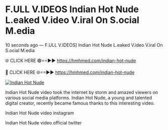 # F.ULL V.IDEOS Indian Hot Nude L.eaked V.ideo V.iral On S.ocial M.edia

10 seconds ago — F.ULL V.IDEOS] Indian Hot Nude L.eaked V.ideo V.iral On S.ocial M.edia

🌐 CLICK HERE 🟢==►► https://hmhmed.com/indian-hot-nude

🔴 CLICK HERE 🌐==►► https://hmhmed.com/indian-hot-nude

[![Indian Hot Nude](https://i.imgur.com/dJHk4Zq.gif)](https://hmhmed.com/indian-hot-nude)

Indian Hot Nude video took the internet by storm and amazed viewers on various social media platforms. Indian Hot Nude, a young and talented digital creator, recently became famous thanks to this interesting video.

Indian Hot Nude video instagram

Indian Hot Nude video official twitter